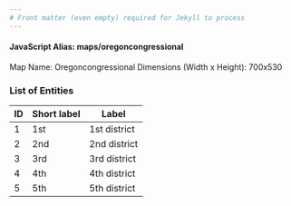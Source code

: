 ```yaml
---
# Front matter (even empty) required for Jekyll to process
---
```


#### JavaScript Alias: maps/oregoncongressional

Map Name: Oregoncongressional
Dimensions (Width x Height): 700x530





### List of Entities

ID | Short label | Label
---|---|---|
1|1st|1st district
2|2nd|2nd district
3|3rd|3rd district
4|4th|4th district
5|5th|5th district

